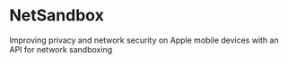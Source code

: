 NetSandbox
==========

Improving privacy and network security on Apple mobile devices with an API for network sandboxing
